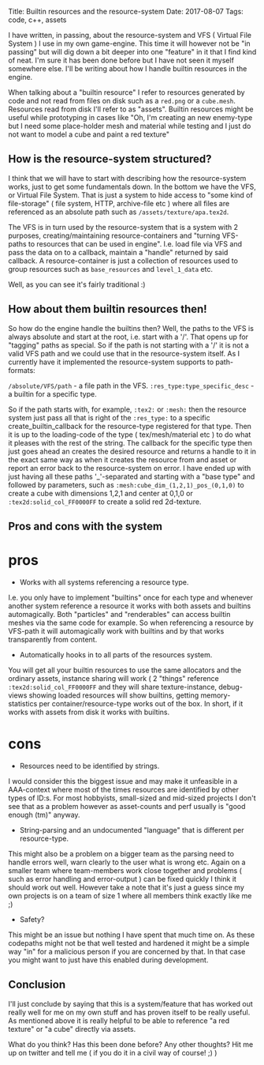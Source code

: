 Title: Builtin resources and the resource-system
Date: 2017-08-07
Tags: code, c++, assets

I have written, in passing, about the resource-system and VFS ( Virtual File System ) I use in my own game-engine. This time it will however not be "in passing"
but will dig down a bit deeper into one "feature" in it that I find kind of neat. I'm sure it has been done before but I have not seen it myself somewhere else.
I'll be writing about how I handle builtin resources in the engine.

When talking about a "builtin resource" I refer to resources generated by code and not read from files on disk such as a `red.png` or a `cube.mesh`. Resources read
from disk I'll refer to as "assets".
Builtin resources might be useful while prototyping in cases like "Oh, I'm creating an new enemy-type but I need some place-holder mesh and material while testing and
I just do not want to model a cube and paint a red texture"


How is the resource-system structured?
--------------------------------------

I think that we will have to start with describing how the resource-system works, just to get some fundamentals down.
In the bottom we have the VFS, or Virtual File System. That is just a system to hide access to "some kind of file-storage" ( file system, HTTP, archive-file etc ) where
all files are referenced as an absolute path such as `/assets/texture/apa.tex2d`.

The VFS is in turn used by the resource-system that is a system with 2 purposes, creating/maintaining resource-containers and "turning VFS-paths to resources that can
be used in engine".
I.e. load file via VFS and pass the data on to a callback, maintain a "handle" returned by said callback.
A resource-container is just a collection of resources used to group resources such as `base_resources` and `level_1_data` etc.

Well, as you can see it's fairly traditional :)


How about them builtin resources then!
--------------------------------------

So how do the engine handle the builtins then? Well, the paths to the VFS is always absolute and start at the root, i.e. start with a '/'. That opens up for "tagging"
paths as special. So if the path is not starting with a '/' it is not a valid VFS path and we could use that in the resource-system itself.
As I currently have it implemented the resource-system supports to path-formats:

`/absolute/VFS/path` - a file path in the VFS.
`:res_type:type_specific_desc` - a builtin for a specific type.

So if the path starts with, for example, `:tex2:` or `:mesh:` then the resource system just pass all that is right of the `:res_type:` to a specific 
create_builtin_callback for the resource-type registered for that type.
Then it is up to the loading-code of the type ( tex/mesh/material etc ) to do what it pleases with the rest of the string.
The callback for the specific type then just goes ahead an creates the desired resource and returns a handle to it in the exact same way as when it creates the 
resource from and asset or report an error back to the resource-system on error.
I have ended up with just having all these paths '_'-separated and starting with a "base type" and followed by parameters, such as `:mesh:cube_dim_(1,2,1)_pos_(0,1,0)`
to create a cube with dimensions 1,2,1 and center at 0,1,0 or `:tex2d:solid_col_FF0000FF` to create a solid red 2d-texture.


Pros and cons with the system
-----------------------------

# pros

- Works with all systems referencing a resource type.

I.e. you only have to implement "builtins" once for each type and whenever another system reference a resource it works with both assets and builtins automagically.
Both "particles" and "renderables" can access builtin meshes via the same code for example. So when referencing a resource by VFS-path it will automagically
work with builtins and by that works transparently from content.

- Automatically hooks in to all parts of the resources system.

You will get all your builtin resources to use the same allocators and the ordinary assets, instance sharing will work ( 2 "things" reference 
`:tex2d:solid_col_FF0000FF` and they will share texture-instance, debug-views showing loaded resources will show builtins, getting memory-statistics per 
container/resource-type works out of the box. In short, if it works with assets from disk it works with builtins.

# cons

- Resources need to be identified by strings.

I would consider this the biggest issue and may make it unfeasible in a AAA-context where most of the times resources are identified by other types of ID:s.
For most hobbyists, small-sized and mid-sized projects I don't see that as a problem however as asset-counts and perf usually is "good enough (tm)" anyway.

- String-parsing and an undocumented "language" that is different per resource-type.

This might also be a problem on a bigger team as the parsing need to handle errors well, warn clearly to the user what is wrong etc. Again on a smaller team where
team-members work close together and problems ( such as error handling and error-output ) can be fixed quickly I think it should work out well. However take a note
that it's just a guess since my own projects is on a team of size 1 where all members think exactly like me ;)

- Safety?

This might be an issue but nothing I have spent that much time on. As these codepaths might not be that well tested and hardened it might be a simple way "in" for a
malicious person if you are concerned by that. In that case you might want to just have this enabled during development.


Conclusion
----------

I'll just conclude by saying that this is a system/feature that has worked out really well for me on my own stuff and has proven itself to be really useful. As
mentioned above it is really helpful to be able to reference "a red texture" or "a cube" directly via assets.

What do you think? Has this been done before? Any other thoughts? Hit me up on twitter and tell me ( if you do it in a civil way of course! ;) )
